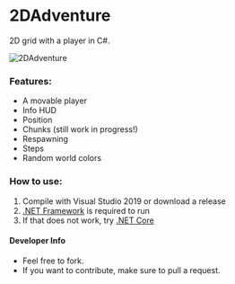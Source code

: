 # 2DAdventure
2D grid with a player in C#.

![2DAdventure](https://i.imgur.com/QMb5Ofl.png)

### Features:
 * A movable player
 * Info HUD
 * Position
 * Chunks (still work in progress!)
 * Respawning
 * Steps
 * Random world colors

### How to use:
 1. Compile with Visual Studio 2019 or download a release
 2. [.NET Framework](https://dotnet.microsoft.com/download/dotnet-framework) is required to run
 3. If that does not work, try [.NET Core](https://dotnet.microsoft.com/download)

#### Developer Info
 * Feel free to fork.
 * If you want to contribute, make sure to pull a request.

